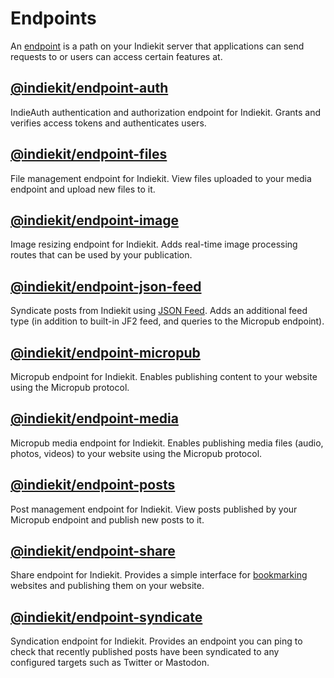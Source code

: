 # Endpoints

An [endpoint](../concepts#endpoint) is a path on your Indiekit server that applications can send requests to or users can access certain features at.

## [@indiekit/endpoint-auth](https://npmjs.org/package/@indiekit/endpoint-auth)

<Badge type="info" text="Built-in" /> <Badge type="tip" text="Offical" />

IndieAuth authentication and authorization endpoint for Indiekit. Grants and verifies access tokens and authenticates users.

## [@indiekit/endpoint-files](https://npmjs.org/package/@indiekit/endpoint-files)

<Badge type="info" text="Built-in" /> <Badge type="tip" text="Offical" />

File management endpoint for Indiekit. View files uploaded to your media endpoint and upload new files to it.

## [@indiekit/endpoint-image](https://npmjs.org/package/@indiekit/endpoint-image)

<Badge type="info" text="Built-in" /> <Badge type="tip" text="Offical" />

Image resizing endpoint for Indiekit. Adds real-time image processing routes that can be used by your publication.

## [@indiekit/endpoint-json-feed](https://npmjs.org/package/@indiekit/endpoint-json-feed)

<Badge type="tip" text="Offical" />

Syndicate posts from Indiekit using [JSON Feed](https://www.jsonfeed.org/). Adds an additional feed type (in addition to built-in JF2 feed, and queries to the Micropub endpoint).

## [@indiekit/endpoint-micropub](https://npmjs.org/package/@indiekit/endpoint-micropub)

<Badge type="info" text="Built-in" /> <Badge type="tip" text="Offical" />

Micropub endpoint for Indiekit. Enables publishing content to your website using the Micropub protocol.

## [@indiekit/endpoint-media](https://npmjs.org/package/@indiekit/endpoint-media)

<Badge type="info" text="Built-in" /> <Badge type="tip" text="Offical" />

Micropub media endpoint for Indiekit. Enables publishing media files (audio, photos, videos) to your website using the Micropub protocol.

## [@indiekit/endpoint-posts](https://npmjs.org/package/@indiekit/endpoint-posts)

<Badge type="info" text="Built-in" /> <Badge type="tip" text="Offical" />

Post management endpoint for Indiekit. View posts published by your Micropub endpoint and publish new posts to it.

## [@indiekit/endpoint-share](https://npmjs.org/package/@indiekit/endpoint-share)

<Badge type="info" text="Built-in" /> <Badge type="tip" text="Offical" />

Share endpoint for Indiekit. Provides a simple interface for [bookmarking](https://indieweb.org/bookmark) websites and publishing them on your website.

## [@indiekit/endpoint-syndicate](https://npmjs.org/package/@indiekit/endpoint-syndicate)

<Badge type="info" text="Built-in" /> <Badge type="tip" text="Offical" />

Syndication endpoint for Indiekit. Provides an endpoint you can ping to check that recently published posts have been syndicated to any configured targets such as Twitter or Mastodon.
